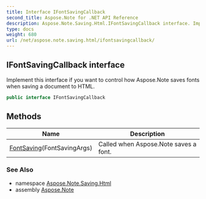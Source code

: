 ```yaml
---
title: Interface IFontSavingCallback
second_title: Aspose.Note for .NET API Reference
description: Aspose.Note.Saving.Html.IFontSavingCallback interface. Implement this interface if you want to control how Aspose.Note saves fonts when saving a document to HTML
type: docs
weight: 680
url: /net/aspose.note.saving.html/ifontsavingcallback/
---
```

## IFontSavingCallback interface

Implement this interface if you want to control how Aspose.Note saves fonts when saving a document to HTML.

```csharp
public interface IFontSavingCallback
```

## Methods

| Name | Description |
| --- | --- |
| [FontSaving](../../aspose.note.saving.html/ifontsavingcallback/fontsaving/)(FontSavingArgs) | Called when Aspose.Note saves a font. |

### See Also

* namespace [Aspose.Note.Saving.Html](../../aspose.note.saving.html/)
* assembly [Aspose.Note](../../)


